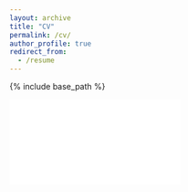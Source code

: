 ```yaml
---
layout: archive
title: "CV"
permalink: /cv/
author_profile: true
redirect_from:
  - /resume
---
```


{% include base_path %}

<embed src="files/research_cv.pdf" type="application/pdf">
